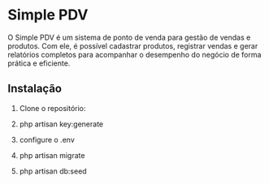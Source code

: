 # Simple PDV

O Simple PDV é um sistema de ponto de venda para gestão de vendas e produtos. Com ele, é possível cadastrar produtos, registrar vendas e gerar relatórios completos para acompanhar o desempenho do negócio de forma prática e eficiente.

## Instalação

1. Clone o repositório:

2. php artisan key:generate
    
3. configure o .env

4. php artisan migrate

5. php artisan db:seed

